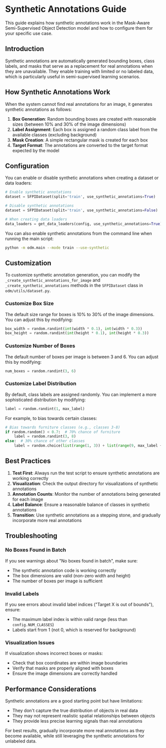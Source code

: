 # Synthetic Annotations Guide

This guide explains how synthetic annotations work in the Mask-Aware Semi-Supervised Object Detection model and how to configure them for your specific use case.

## Introduction

Synthetic annotations are automatically generated bounding boxes, class labels, and masks that serve as a replacement for real annotations when they are unavailable. They enable training with limited or no labeled data, which is particularly useful in semi-supervised learning scenarios.

## How Synthetic Annotations Work

When the system cannot find real annotations for an image, it generates synthetic annotations as follows:

1. **Box Generation**: Random bounding boxes are created with reasonable sizes (between 10% and 30% of the image dimensions)
2. **Label Assignment**: Each box is assigned a random class label from the available classes (excluding background)
3. **Mask Creation**: A simple rectangular mask is created for each box
4. **Target Format**: The annotations are converted to the target format expected by the model

## Configuration

You can enable or disable synthetic annotations when creating a dataset or data loaders:

```python
# Enable synthetic annotations
dataset = SFPIDataset(split='train', use_synthetic_annotations=True)

# Disable synthetic annotations
dataset = SFPIDataset(split='train', use_synthetic_annotations=False)

# When creating data loaders
data_loaders = get_data_loaders(config, use_synthetic_annotations=True)
```

You can also enable synthetic annotations from the command line when running the main script:

```bash
python -m odm.main --mode train --use-synthetic
```

## Customization

To customize synthetic annotation generation, you can modify the `_create_synthetic_annotations_for_image` and `_create_synthetic_annotations` methods in the `SFPIDataset` class in `odm/utils/dataset.py`.

### Customize Box Size

The default size range for boxes is 10% to 30% of the image dimensions. You can adjust this by modifying:

```python
box_width = random.randint(int(width * 0.1), int(width * 0.3))
box_height = random.randint(int(height * 0.1), int(height * 0.3))
```

### Customize Number of Boxes

The default number of boxes per image is between 3 and 6. You can adjust this by modifying:

```python
num_boxes = random.randint(3, 6)
```

### Customize Label Distribution

By default, class labels are assigned randomly. You can implement a more sophisticated distribution by modifying:

```python
label = random.randint(1, max_label)
```

For example, to bias towards certain classes:

```python
# Bias towards furniture classes (e.g., classes 3-8)
if random.random() < 0.7:  # 70% chance of furniture
    label = random.randint(3, 8)
else:  # 30% chance of other classes
    label = random.choice(list(range(1, 3)) + list(range(9, max_label + 1)))
```

## Best Practices

1. **Test First**: Always run the test script to ensure synthetic annotations are working correctly
2. **Visualization**: Check the output directory for visualizations of synthetic annotations
3. **Annotation Counts**: Monitor the number of annotations being generated for each image
4. **Label Balance**: Ensure a reasonable balance of classes in synthetic annotations
5. **Transition**: Use synthetic annotations as a stepping stone, and gradually incorporate more real annotations

## Troubleshooting

### No Boxes Found in Batch

If you see warnings about "No boxes found in batch", make sure:
- The synthetic annotation code is working correctly
- The box dimensions are valid (non-zero width and height)
- The number of boxes per image is sufficient

### Invalid Labels

If you see errors about invalid label indices ("Target X is out of bounds"), ensure:
- The maximum label index is within valid range (less than `config.NUM_CLASSES`)
- Labels start from 1 (not 0, which is reserved for background)

### Visualization Issues

If visualization shows incorrect boxes or masks:
- Check that box coordinates are within image boundaries
- Verify that masks are properly aligned with boxes
- Ensure the image dimensions are correctly handled

## Performance Considerations

Synthetic annotations are a good starting point but have limitations:
- They don't capture the true distribution of objects in real data
- They may not represent realistic spatial relationships between objects
- They provide less precise learning signals than real annotations

For best results, gradually incorporate more real annotations as they become available, while still leveraging the synthetic annotations for unlabeled data. 